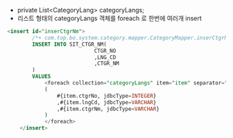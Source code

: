 - private List\<CategoryLang\> categoryLangs;
- 리스트 형태의 categoryLangs 객체를 foreach 로 한번에 여러개 insert


```sql
<insert id="inserCtgrNm">
		/*+ com.top.bo.system.category.mapper.CategoryMapper.inserCtgrNm [카테고리명 등록] [] */
		INSERT INTO SIT_CTGR_NM(
							CTGR_NO
							,LNG_CD
							,CTGR_NM
		)
		VALUES
			<foreach collection="categoryLangs" item="item" separator=",">
		    (
				#{item.ctgrNo, jdbcType=INTEGER}
				,#{item.lngCd, jdbcType=VARCHAR}
				,#{item.ctgrNm, jdbcType=VARCHAR}
			)
			</foreach>
	</insert>
```
